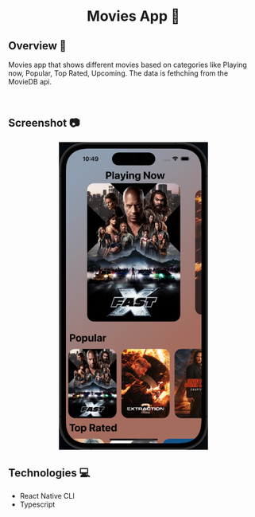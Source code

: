 <h1 align="center">Movies App 🍿</h1>
<h2>Overview 📘</h2>
<p>Movies app that shows different movies based on categories like Playing now, Popular, Top Rated, Upcoming. The data is fethching from the MovieDB api.</p>
</br>

<h2>Screenshot 📷</h2>
<p align="center">
  <img src='./assets/Sample.png' width="300"/>
</p>

## Technologies 💻
* React Native CLI
* Typescript
